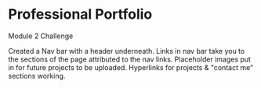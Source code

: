# Professional Portfolio
 Module 2 Challenge

Created a Nav bar with a header underneath. Links in nav bar take you to the sections of the page attributed to the nav links. Placeholder images put in for future projects to be uploaded. Hyperlinks for projects & "contact me" sections working.
